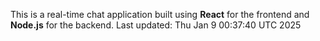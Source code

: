 This is a real-time chat application built using **React** for the frontend and **Node.js** for the backend.
Last updated: Thu Jan  9 00:37:40 UTC 2025
